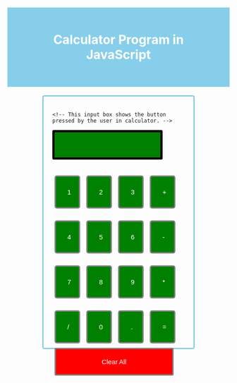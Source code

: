 <!-- Create a simple Program to build the Calculator in JavaScript using with HTML and CSS web languages. -->
<!DOCTYPE html>
<html lang = "en">
<head>
<title> JavaScript Calculator </title>

<style>
h1 {
	text-align: center;
	padding: 56px;
	background-color: skyblue;
	color: white;
	}

#clear{
width: 270px;
border: 3px solid gray;
	border-radius: 3px;
	padding: 20px;
	background-color: red;
}

.formstyle
{
width: 300px;
height: 530px;
margin: auto;
border: 3px solid skyblue;
border-radius: 5px;
padding: 20px;
}



input
{
width: 20px;
background-color: green;
color: white;
border: 3px solid gray;
	border-radius: 5px;
	padding: 26px;
	margin: 5px;
	font-size: 15px;
}


#calc{
width: 250px;
border: 5px solid black;
	border-radius: 3px;
	padding: 20px;
	margin: auto;
}

</style>

</head>
<body>
<h1> Calculator Program in JavaScript </h1>
<div class= "formstyle">
<form name = "form1">
	
	<!-- This input box shows the button pressed by the user in calculator. -->
  <input id = "calc" type ="text" name = "answer"> <br> <br>
  <!-- Display the calculator button on the screen. -->
  <!-- onclick() function display the number prsses by the user. -->
  <input type = "button" value = "1" onclick = "form1.answer.value += '1' ">
  <input type = "button" value = "2" onclick = "form1.answer.value += '2' ">
  <input type = "button" value = "3" onclick = "form1.answer.value += '3' ">
   <input type = "button" value = "+" onclick = "form1.answer.value += '+' ">
  <br> <br>
  
  <input type = "button" value = "4" onclick = "form1.answer.value += '4' ">
  <input type = "button" value = "5" onclick = "form1.answer.value += '5' ">
  <input type = "button" value = "6" onclick = "form1.answer.value += '6' ">
  <input type = "button" value = "-" onclick = "form1.answer.value += '-' ">
  <br> <br>
  
  <input type = "button" value = "7" onclick = "form1.answer.value += '7' ">
  <input type = "button" value = "8" onclick = "form1.answer.value += '8' ">
  <input type = "button" value = "9" onclick = "form1.answer.value += '9' ">
  <input type = "button" value = "*" onclick = "form1.answer.value += '*' ">
  <br> <br>
  
  
  <input type = "button" value = "/" onclick = "form1.answer.value += '/' ">
  <input type = "button" value = "0" onclick = "form1.answer.value += '0' ">
    <input type = "button" value = "." onclick = "form1.answer.value += '.' ">
	<!-- When we click on the '=' button, the onclick() shows the sum results on the calculator screen. -->
  <input type = "button" value = "=" onclick = "form1.answer.value = eval(form1.answer.value) ">
  <br> 
  <!-- Display the Cancel button and erase all data entered by the user. -->
  <input type = "button" value = "Clear All" onclick = "form1.answer.value = ' ' " id= "clear" >
  <br> 
  
</form>
</div>
</body>
</html>
